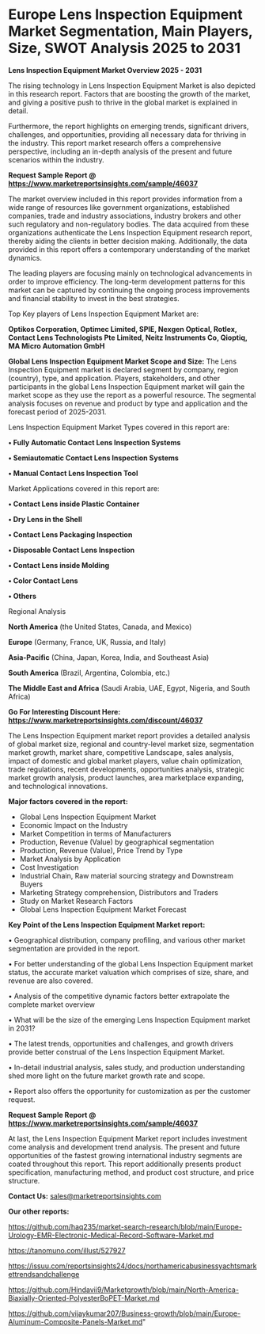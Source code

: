 # Europe Lens Inspection Equipment Market Segmentation, Main Players, Size, SWOT Analysis 2025 to 2031

<Strong> Lens Inspection Equipment Market Overview 2025 - 2031</strong>

The rising technology in Lens Inspection Equipment Market is also depicted in this research report. Factors that are boosting the growth of the market, and giving a positive push to thrive in the global market is explained in detail.

Furthermore, the report highlights on emerging trends, significant drivers, challenges, and opportunities, providing all necessary data for thriving in the industry. This report market research offers a comprehensive perspective, including an in-depth analysis of the present and future scenarios within the industry.

<strong>Request Sample Report @ <a href=https://www.marketreportsinsights.com/sample/46037>https://www.marketreportsinsights.com/sample/46037</a></strong>

The market overview included in this report provides information from a wide range of resources like government organizations, established companies, trade and industry associations, industry brokers and other such regulatory and non-regulatory bodies. The data acquired from these organizations authenticate the Lens Inspection Equipment research report, thereby aiding the clients in better decision making. Additionally, the data provided in this report offers a contemporary understanding of the market dynamics.

The leading players are focusing mainly on technological advancements in order to improve efficiency. The long-term development patterns for this market can be captured by continuing the ongoing process improvements and financial stability to invest in the best strategies.

Top Key players of Lens Inspection Equipment Market are:

<strong>Optikos Corporation, Optimec Limited, SPIE, Nexgen Optical, Rotlex, Contact Lens Technologists Pte Limited, Neitz Instruments Co, Qioptiq, MA Micro Automation GmbH</strong>

<strong><b>Global Lens Inspection Equipment Market Scope and Size:</b></strong>
The Lens Inspection Equipment market is declared segment by company, region (country), type, and application. Players, stakeholders, and other participants in the global Lens Inspection Equipment market will gain the market scope as they use the report as a powerful resource. The segmental analysis focuses on revenue and product by type and application and the forecast period of 2025-2031.

Lens Inspection Equipment Market Types covered in this report are:

<strong>•  Fully Automatic Contact Lens Inspection Systems

•  Semiautomatic Contact Lens Inspection Systems

•  Manual Contact Lens Inspection Tool</strong>

Market Applications covered in this report are:

<strong>•  Contact Lens inside Plastic Container

•  Dry Lens in the Shell

•  Contact Lens Packaging Inspection

•  Disposable Contact Lens Inspection

•  Contact Lens inside Molding

•  Color Contact Lens

•  Others</strong> 

Regional Analysis

<strong>North America</strong> (the United States, Canada, and Mexico)

<strong>Europe</strong> (Germany, France, UK, Russia, and Italy)

<strong>Asia-Pacific</strong> (China, Japan, Korea, India, and Southeast Asia)

<strong>South America</strong> (Brazil, Argentina, Colombia, etc.)

<strong>The Middle East and Africa</strong> (Saudi Arabia, UAE, Egypt, Nigeria, and South Africa)

<strong>Go For Interesting Discount Here: <a href=https://www.marketreportsinsights.com/discount/46037>https://www.marketreportsinsights.com/discount/46037</a></strong>

The Lens Inspection Equipment market report provides a detailed analysis of global market size, regional and country-level market size, segmentation market growth, market share, competitive Landscape, sales analysis, impact of domestic and global market players, value chain optimization, trade regulations, recent developments, opportunities analysis, strategic market growth analysis, product launches, area marketplace expanding, and technological innovations.

<strong><b>Major factors covered in the report:</b></strong>
<ul>
  <li>Global Lens Inspection Equipment Market </li>
  <li>Economic Impact on the Industry</li>
  <li>Market Competition in terms of Manufacturers</li>
  <li>Production, Revenue (Value) by geographical segmentation</li>
  <li>Production, Revenue (Value), Price Trend by Type</li>
  <li>Market Analysis by Application</li>
  <li>Cost Investigation</li>
  <li>Industrial Chain, Raw material sourcing strategy and Downstream Buyers</li>
  <li>Marketing Strategy comprehension, Distributors and Traders</li>
  <li>Study on Market Research Factors</li>
  <li>Global Lens Inspection Equipment Market Forecast</li>
</ul>

<strong><b>Key Point of the Lens Inspection Equipment Market report:</b></strong>

• Geographical distribution, company profiling, and various other market segmentation are provided in the report.

• For better understanding of the global Lens Inspection Equipment market status, the accurate market valuation which comprises of size, share, and revenue are also covered.

• Analysis of the competitive dynamic factors better extrapolate the complete market overview

• What will be the size of the emerging Lens Inspection Equipment market in 2031?

• The latest trends, opportunities and challenges, and growth drivers provide better construal of the Lens Inspection Equipment Market.

• In-detail industrial analysis, sales study, and production understanding shed more light on the future market growth rate and scope.

• Report also offers the opportunity for customization as per the customer request.

<strong>Request Sample Report @ <a href=https://www.marketreportsinsights.com/sample/46037>https://www.marketreportsinsights.com/sample/46037</a></strong>

At last, the Lens Inspection Equipment Market report includes investment come analysis and development trend analysis. The present and future opportunities of the fastest growing international industry segments are coated throughout this report. This report additionally presents product specification, manufacturing method, and product cost structure, and price structure.

<strong>Contact Us:</strong>
sales@marketreportsinsights.com

<strong>Our other reports:</strong>

<a href=https://github.com/haq235/market-search-research/blob/main/Europe-Urology-EMR-Electronic-Medical-Record-Software-Market.md>https://github.com/haq235/market-search-research/blob/main/Europe-Urology-EMR-Electronic-Medical-Record-Software-Market.md</a>

<a href=https://tanomuno.com/illust/527927>https://tanomuno.com/illust/527927</a>

<a href=https://issuu.com/reportsinsights24/docs/northamericabusinessyachtsmarkettrendsandchallenge>https://issuu.com/reportsinsights24/docs/northamericabusinessyachtsmarkettrendsandchallenge</a>

<a href=https://github.com/Hindavii9/Marketgrowth/blob/main/North-America-Biaxially-Oriented-PolyesterBoPET-Market.md>https://github.com/Hindavii9/Marketgrowth/blob/main/North-America-Biaxially-Oriented-PolyesterBoPET-Market.md</a>

<a href=https://github.com/vijaykumar207/Business-growth/blob/main/Europe-Aluminum-Composite-Panels-Market.md>https://github.com/vijaykumar207/Business-growth/blob/main/Europe-Aluminum-Composite-Panels-Market.md</a>"
